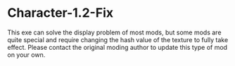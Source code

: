 # Character-1.2-Fix
This exe can solve the display problem of most mods, but some mods are quite special and require changing the hash value of the texture to fully take effect. Please contact the original moding author to update this type of mod on your own.
